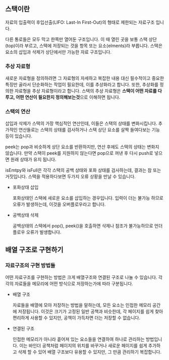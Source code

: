 ## 스택이란

자료의 입출력이 후입선출(LIFO: Last-In First-Out)의 형태로 제한되는 자료구조 입니다.

다른 통로들은 모두 막고 한쪽만 열어둔 구조입니다. 이 때 열린 곳을 보통 스택 상단(top)이라 부르고, 스택에 저장되는 것을 항목 또는 요소(elments)라 부릅니다. 스택은 요소의 삽입과 삭제가 상단에서만 가능한 자료 구조입니다.

### 추상 자료형

새로운 자료형을 정의하려면 그 자료형의 자세하고 복잡한 내용 대신 필수적이고 중요한 특징만 골라서 단순화하는 작업이 필요한데, 이를 추상화라고 합니다. 또한, 추상화를 정의한 자료형을 추상 자료형이라고 합니다. 스택의 추상 자료형은 **스택이 어떤 자료를 다루고, 어떤 연산이 필요한지 정의해보는것**으로 이해하면 됩니다.

### 스택의 연산

삽입과 삭제가 스택의 가장 핵심적인 연산인데, 이들은 스택의 상태를 변화시킵니다. 추가적인 연산들로는 스택의 상태를 검사하거나 스택 상단 요소를 살짝 들여다보는 기능 등이 있습니다.

peek는 pop과 비슷하게 상단 요소를 반환하지만, 연산 후에도 스택의 상태는 변화지 않습니다. 만약  스택이 peek를 지원하지 않는다면 pop으로 꺼낸 후 다시 push로 넣으면 원래 상태가 유지 됩니다.

isEmtpy와 isFull은 각각 스택의 공백 상태와 포화 상태를 검사하는데, 결과는 참 또는 거짓입니다. 스택을 적용하다보면 두가지 오류 상황을 만날 수 있습니다.

- 포화상태 삽입
    
    포화상태인 스택에 새로운 요소를 삽입하는 경우입니다. 입력이 더는 불가능 하므로 오류가 발생하는데, 이것을 오버플로우라고 합니다.
    
- 공백상태 삭제
    
    공백상태의 스택에서 pop(), peek()을 호출하면 삭제나 참조가 불가능하므로 언더플로우 오류가 발생합니다. 
    

## 배열 구조로 구현하기

### 자료구조의 구현 방법들

어떤 자료구조를 구현하는 방법은 크게 배열구조와 연결된 구조로 나눌 수 있습니다. 각각의 자료들을 메모리에 어떤 방식으로 저장하는가에 따라 구분됩니다.

- 배열 구조
    
    자료들을 배열에 모아 저장하는 방법을 말하는데, 모든 요소는 인접한 메모리 공간에 저장됩니다. 이것은 크기가 고정된 일반 공책과 비슷한데, 각 페이지를 쉽게 찾아 편리하게 사용할 수 있지만, 공책이 가득차면 더는 저장할 수 없습니다.
    
- 연결된 구조
    
    인접한 메모리가 아니라 흩어져 있는 요소들을 연결하여 하나로 관리하는 방법입니다. 이는 바인더 공책처럼 페이지의 위치를 바꾸거나 새로운 페이지를 쉽게 추가하고 삭제 할 수 있어 배열 구조보다 유용할 수 있지만, 그 만큼 관리하기 복잡합니다.
